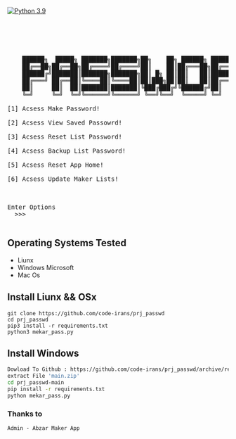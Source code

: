 [![Python 3.9](https://img.shields.io/badge/Python-3.5-yellow.svg)](http://www.python.org/download/) 

<pre>





    ██████╗  █████╗ ███████╗███████╗██╗    ██╗ ██████╗ ██████╗ ██████╗     ███╗   ███╗ █████╗ ██╗  ██╗███████╗██████╗
    ██╔══██╗██╔══██╗██╔════╝██╔════╝██║    ██║██╔═══██╗██╔══██╗██╔══██╗    ████╗ ████║██╔══██╗██║ ██╔╝██╔════╝██╔══██╗
    ██████╔╝███████║███████╗███████╗██║ █╗ ██║██║   ██║██████╔╝██║  ██║    ██╔████╔██║███████║█████╔╝ █████╗  ██████╔╝
    ██╔═══╝ ██╔══██║╚════██║╚════██║██║███╗██║██║   ██║██╔══██╗██║  ██║    ██║╚██╔╝██║██╔══██║██╔═██╗ ██╔══╝  ██╔══██╗
    ██║     ██║  ██║███████║███████║╚███╔███╔╝╚██████╔╝██║  ██║██████╔╝    ██║ ╚═╝ ██║██║  ██║██║  ██╗███████╗██║  ██║
    ╚═╝     ╚═╝  ╚═╝╚══════╝╚══════╝ ╚══╝╚══╝  ╚═════╝ ╚═╝  ╚═╝╚═════╝     ╚═╝     ╚═╝╚═╝  ╚═╝╚═╝  ╚═╝╚══════╝╚═╝  ╚═╝

[1] Acsess Make Password!

[2] Acsess View Saved Passowrd!

[3] Acsess Reset List Password!

[4] Acsess Backup List Password!

[5] Acsess Reset App Home!

[6] Acsess Update Maker Lists!



Enter Options
  >>>

</pre>

## Operating Systems Tested
- Liunx
- Windows Microsoft
- Mac Os

## Install Liunx && OSx
```Bash, Zsh
git clone https://github.com/code-irans/prj_passwd
cd prj_passwd
pip3 install -r requirements.txt
python3 mekar_pass.py
```

## Install Windows
```bash , Zsh , Sh
Dowload To Github : https://github.com/code-irans/prj_passwd/archive/refs/heads/main.zip
extract File 'main.zip'
cd prj_passwd-main
pip install -r requirements.txt
python mekar_pass.py
```

### Thanks to
    Admin - Abzar Maker App
